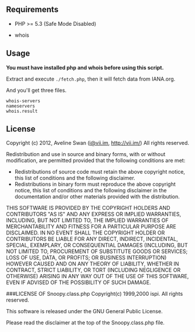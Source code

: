 ## Requirements

- PHP >= 5.3 (Safe Mode Disabled)

- whois

## Usage

**You must have installed php and whois before using this script.**

Extract and execute `./fetch.php`, then it will fetch data from IANA.org.

And you'll get three files.



	whois-servers
	nameservers
	whois.result



## License

Copyright (c) 2012, Aveline Swan (i@vii.im, http://vii.im/)
All rights reserved.

Redistribution and use in source and binary forms, with or without modification, are permitted provided that the following conditions are met:

- Redistributions of source code must retain the above copyright notice, this list of conditions and the following disclaimer.
- Redistributions in binary form must reproduce the above copyright notice, this list of conditions and the following disclaimer in the documentation and/or other materials provided with the distribution.

THIS SOFTWARE IS PROVIDED BY THE COPYRIGHT HOLDERS AND CONTRIBUTORS "AS IS" AND ANY EXPRESS OR IMPLIED WARRANTIES, INCLUDING, BUT NOT LIMITED TO, THE IMPLIED WARRANTIES OF MERCHANTABILITY AND FITNESS FOR A PARTICULAR PURPOSE ARE DISCLAIMED. IN NO EVENT SHALL THE COPYRIGHT HOLDER OR CONTRIBUTORS BE LIABLE FOR ANY DIRECT, INDIRECT, INCIDENTAL, SPECIAL, EXEMPLARY, OR CONSEQUENTIAL DAMAGES (INCLUDING, BUT NOT LIMITED TO, PROCUREMENT OF SUBSTITUTE GOODS OR SERVICES; LOSS OF USE, DATA, OR PROFITS; OR BUSINESS INTERRUPTION) HOWEVER CAUSED AND ON ANY THEORY OF LIABILITY, WHETHER IN CONTRACT, STRICT LIABILITY, OR TORT (INCLUDING NEGLIGENCE OR OTHERWISE) ARISING IN ANY WAY OUT OF THE USE OF THIS SOFTWARE, EVEN IF ADVISED OF THE POSSIBILITY OF SUCH DAMAGE.

###LICENSE OF Snoopy.class.php
Copyright(c) 1999,2000 ispi. All rights reserved.

This software is released under the GNU General Public License.

Please read the disclaimer at the top of the Snoopy.class.php file.